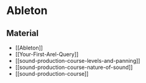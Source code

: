# Ableton

## Material

- [[Ableton]]
- [[Your-First-Arel-Query]]
- [[sound-production-course-levels-and-panning]]
- [[sound-production-course-nature-of-sound]]
- [[sound-production-course]]
